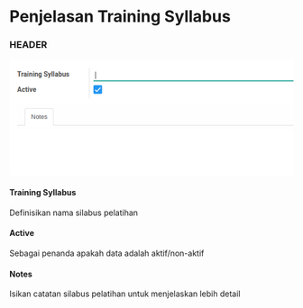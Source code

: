 # Penjelasan Training Syllabus

### <a name="bagian-header">HEADER</a>

![](../../img/training-syllabus/header.png)

#### <a name="field-name">Training Syllabus</a>

Definisikan nama silabus pelatihan

#### <a name="field-active">Active</a>

Sebagai penanda apakah data adalah aktif/non-aktif

#### <a name="field-notes">Notes</a>

Isikan catatan silabus pelatihan untuk menjelaskan lebih detail
